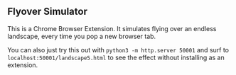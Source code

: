 ## Flyover Simulator

This is a Chrome Browser Extension. It simulates flying over an endless landscape, every time you pop a new browser tab.

You can also just try this out with `python3 -m http.server 50001` and surf to `localhost:50001/landscape5.html` to see the effect without installing as an extension.
